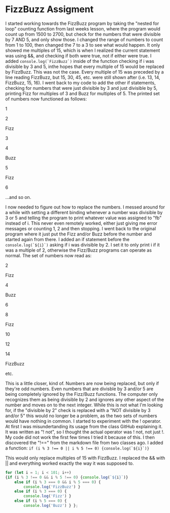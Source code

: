 # FizzBuzz Assigment
I started working towards the FizzBuzz program by taking the "nested for loop" counting function from last weeks lesson, where the program would count up from 1500 to 2700, but check for the numbers that were divisible by 7 AND 5, and only show those. I changed the range of numbers to count from 1 to 100, then changed the 7 to a 3 to see what would happen. It only showed me multiples of 15, which is when I realized the current statement was using &&, and checking if both were true, not if either were true. I added ```console.log(`FizzBuzz`)``` inside of the function checking if i was divisible by 3 and 5, inthe hopes that every multiple of 15 would be replaced by FizzBuzz. This was not the case. Every multiple of 15 was preceded by a line reading FizzBuzz, but 15, 30, 45, etc. were still shown after (i.e. 13, 14, FizzBuzz, 15, 16). I went back to my code to add the other if statements, checking for numbers that were just divisible by 3 and just divisible by 5, printing Fizz for multiples of 3 and Buzz for multiples of 5. The printed set of numbers now functioned as follows:

1

2

Fizz

3

4

Buzz

5

Fizz

6

...and so on. 

I now needed to figure out how to replace the numbers. I messed around for a while with setting a different binding whenever a number was divisible by 3 or 5 and telling the program to print whatever value was assigned to "fb" instead of i. This never even remotely worked, either just giving me error messages or counting 1, 2 and then stopping. I went back to the original program where it just put the Fizz and/or Buzz before the number and started again from there. I added an if statement before the ```console.log(`${i}`)``` asking if i was divisible by 2. I set it to only print i if it was a multiple of 2, otherwise the Fizz/Buzz programs can operate as normal. The set of numbers now read as:

2

Fizz

4

Buzz

6

8

Fizz

10

12

14

FizzBuzz

etc.

This is a little closer, kind of. Numbers are now being replaced, but only if they're odd numbers. Even numbers that are divisble by 3 and/or 5 are being completely ignored by the Fizz/Buzz functions. The computer only recognizes them as being divisible by 2 and ignores any other aspect of the number and moves on to the next integer. While this is not what I'm looking for, if the "divisible by 2" check is replaced with a "NOT divisible by 3 and/or 5" this would no longer be a problem, as the two sets of numbers would have nothing in common. I started to experiment with the ! operator. At first I was misundertanding its usage from the class GitHub explaining it. It was written as "! not", so I thought the actual operator was ! not, not just !. My code did not work the first few times I tried it because of this. I then discovered the "!==" from the markdown file from two classes ago. I added a function: ```if (i % 3 !== 0 || i % 5 !== 0) {console.log(`${i}`)}```

This would only replace multiples of 15 with FizzBuzz. I replaced the && with || and everything worked exactly the way it was supposed to.

```javascript
for (let i = 1; i < 101; i++)
{if (i % 3 !== 0 && i % 5 !== 0) {console.log(`${i}`)}
    else if (i % 3 === 0 && i % 5 === 0) {
        console.log('FizzBuzz') } 
    else if (i % 3 === 0) {
        console.log('Fizz') } 
    else if (i % 5 === 0) {
        console.log('Buzz') } };
```